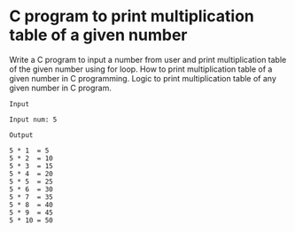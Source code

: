 # C program to print multiplication table of a given number
Write a C program to input a number from user and print multiplication table of the given number using for loop. How to print multiplication table of a given number in C programming. Logic to print multiplication table of any given number in C program.

```
Input

Input num: 5

Output

5 * 1  = 5
5 * 2  = 10
5 * 3  = 15
5 * 4  = 20
5 * 5  = 25
5 * 6  = 30
5 * 7  = 35
5 * 8  = 40
5 * 9  = 45
5 * 10 = 50
```

